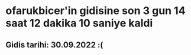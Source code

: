 # ofarukbicer'in gidisine son 3 gun 14 saat 12 dakika 10 saniye kaldi

## Gidis tarihi: 30.09.2022 :(